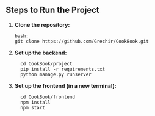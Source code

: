 ## Steps to Run the Project

1. **Clone the repository:**
   ```
   bash:
   git clone https://github.com/Grechir/CookBook.git

2. **Set up the backend:**
   ```
     cd CookBook/project
     pip install -r requirements.txt
     python manage.py runserver
   ```
   
3. **Set up the frontend (in a new terminal):**
   ```
     cd CookBook/frontend
     npm install
     npm start
   ```
